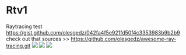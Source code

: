 # Rtv1
Raytracing test
https://gist.github.com/olesgedz/042fa4f5e921fd50f4c3353983b9b2b9
<br>
check out that sources >> https://github.com/olesgedz/awesome-ray-tracing.git
<img src="https://github.com/olesgedz/Rtv1/blob/master/screens/Screen%20Shot%202019-09-07%20at%2016.10.01.png?raw=false">
<img src="https://github.com/olesgedz/Rtv1/blob/master/screens/Screen%20Shot%202019-08-18%20at%2000.37.47.png?raw=false">
<img src="https://github.com/olesgedz/Rtv1/blob/master/screens/Screen%20Shot%202019-08-29%20at%2017.44.12.png?raw=false">
